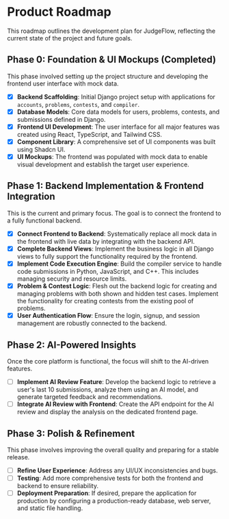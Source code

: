 # Product Roadmap

This roadmap outlines the development plan for JudgeFlow, reflecting the current state of the project and future goals.

## Phase 0: Foundation & UI Mockups (Completed)

This phase involved setting up the project structure and developing the frontend user interface with mock data.

- [x] **Backend Scaffolding**: Initial Django project setup with applications for `accounts`, `problems`, `contests`, and `compiler`.
- [x] **Database Models**: Core data models for users, problems, contests, and submissions defined in Django.
- [x] **Frontend UI Development**: The user interface for all major features was created using React, TypeScript, and Tailwind CSS.
- [x] **Component Library**: A comprehensive set of UI components was built using Shadcn UI.
- [x] **UI Mockups**: The frontend was populated with mock data to enable visual development and establish the target user experience.

## Phase 1: Backend Implementation & Frontend Integration

This is the current and primary focus. The goal is to connect the frontend to a fully functional backend.

- [x] **Connect Frontend to Backend**: Systematically replace all mock data in the frontend with live data by integrating with the backend API.
- [x] **Complete Backend Views**: Implement the business logic in all Django views to fully support the functionality required by the frontend.
- [x] **Implement Code Execution Engine**: Build the compiler service to handle code submissions in Python, JavaScript, and C++. This includes managing security and resource limits.
- [x] **Problem & Contest Logic**: Flesh out the backend logic for creating and managing problems with both shown and hidden test cases. Implement the functionality for creating contests from the existing pool of problems.
- [x] **User Authentication Flow**: Ensure the login, signup, and session management are robustly connected to the backend.

## Phase 2: AI-Powered Insights

Once the core platform is functional, the focus will shift to the AI-driven features.

- [ ] **Implement AI Review Feature**: Develop the backend logic to retrieve a user's last 10 submissions, analyze them using an AI model, and generate targeted feedback and recommendations.
- [ ] **Integrate AI Review with Frontend**: Create the API endpoint for the AI review and display the analysis on the dedicated frontend page.

## Phase 3: Polish & Refinement

This phase involves improving the overall quality and preparing for a stable release.

- [ ] **Refine User Experience**: Address any UI/UX inconsistencies and bugs.
- [ ] **Testing**: Add more comprehensive tests for both the frontend and backend to ensure reliability.
- [ ] **Deployment Preparation**: If desired, prepare the application for production by configuring a production-ready database, web server, and static file handling.
